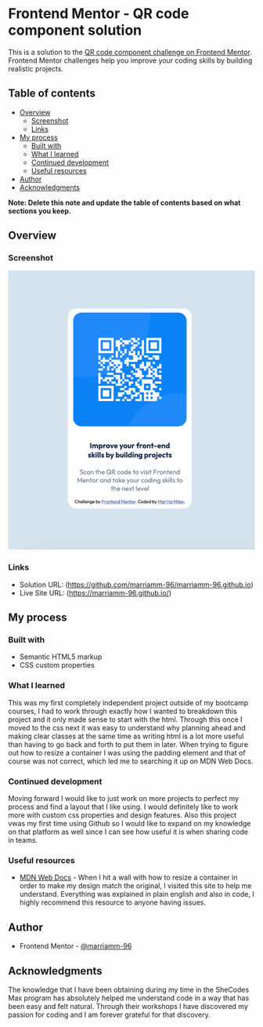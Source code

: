 # Frontend Mentor - QR code component solution

This is a solution to the [QR code component challenge on Frontend Mentor](https://www.frontendmentor.io/challenges/qr-code-component-iux_sIO_H). Frontend Mentor challenges help you improve your coding skills by building realistic projects.

## Table of contents

- [Overview](#overview)
  - [Screenshot](#screenshot)
  - [Links](#links)
- [My process](#my-process)
  - [Built with](#built-with)
  - [What I learned](#what-i-learned)
  - [Continued development](#continued-development)
  - [Useful resources](#useful-resources)
- [Author](#author)
- [Acknowledgments](#acknowledgments)

**Note: Delete this note and update the table of contents based on what sections you keep.**

## Overview

### Screenshot

![](images/screenshot.png)

### Links

- Solution URL: (https://github.com/marriamm-96/marriamm-96.github.io)
- Live Site URL: (https://marriamm-96.github.io/)

## My process

### Built with

- Semantic HTML5 markup
- CSS custom properties

### What I learned

This was my first completely independent project outside of my bootcamp courses, I had to work through exactly how I wanted to breakdown this project and it only made sense to start with the html. Through this once I moved to the css next it was easy to understand why planning ahead and making clear classes at the same time as writing html is a lot more useful than having to go back and forth to put them in later. When trying to figure out how to resize a container I was using the padding element and that of course was not correct, which led me to searching it up on MDN Web Docs.

### Continued development

Moving forward I would like to just work on more projects to perfect my process and find a layout that I like using. I would definitely like to work more with custom css properties and design features. Also this project vwas my first time using Github so I would like to expand on my knowledge on that platform as well since I can see how useful it is when sharing code in teams.

### Useful resources

- [MDN Web Docs](https://developer.mozilla.org/en-US/docs/Learn/CSS/Building_blocks/Sizing_items_in_CSS) - When I hit a wall with how to resize a container in order to make my design match the original, I visited this site to help me understand. Everything was explained in plain english and also in code, I highly recommend this resource to anyone having issues.

## Author

- Frontend Mentor - [@marriamm-96](https://www.frontendmentor.io/profile/marriamm-96)

## Acknowledgments

The knowledge that I have been obtaining during my time in the SheCodes Max program has absolutely helped me understand code in a way that has been easy and felt natural. Through their workshops I have discovered my passion for coding and I am forever grateful for that discovery.
